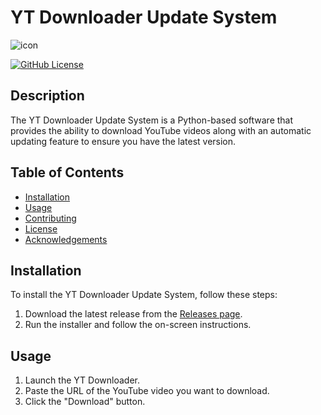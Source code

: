 # YT Downloader Update System

![icon](https://github.com/Jbsoftboxsl/yt_downloader_Update_System/assets/144863834/b226c7bf-b551-42d3-bb3a-d779cfe03389)

[![GitHub License](https://img.shields.io/badge/license-MIT-blue.svg)](LICENSE)

## Description

The YT Downloader Update System is a Python-based software that provides the ability to download YouTube videos along with an automatic updating feature to ensure you have the latest version.

## Table of Contents

- [Installation](#installation)
- [Usage](#usage)
- [Contributing](#contributing)
- [License](#license)
- [Acknowledgements](#acknowledgements)

## Installation

To install the YT Downloader Update System, follow these steps:

1. Download the latest release from the [Releases page](https://github.com/your-username/yt-downloader/releases).
2. Run the installer and follow the on-screen instructions.

## Usage

1. Launch the YT Downloader.
2. Paste the URL of the YouTube video you want to download.
3. Click the "Download" button.
